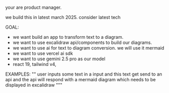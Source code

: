 your are product manager. 

we build this in latest march 2025. consider latest tech

GOAL:
- we want build an app to transform text to a diagram. 
- we want to use excalidraw api/components to build our diagrams.
- we want to use ai for text to diagram conversion. we will use it mermaid
- we want to use vercel ai sdk
- we want to use gemini 2.5 pro as our model
- react 19, tailwind v4, 

EXAMPLES:
""
user inputs some text in a input and this text get send to an api and the api will respond with a mermaid diagram which needs to be displayed in excalidraw
"""